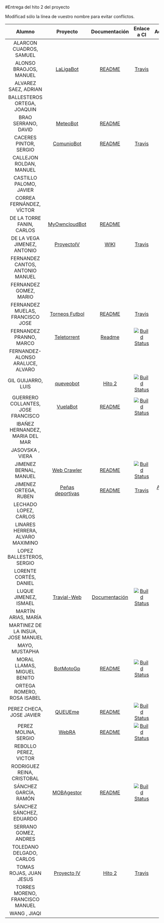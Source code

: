 #Entrega del hito 2 del proyecto

Modificad sólo la línea de vuestro nombre para evitar conflictos.


| Alumno  | Proyecto  | Documentación  | Enlace a CI | Actualización |
|:-:|:-:|:-:|:-:|:-:|
| ALARCON CUADROS, SAMUEL | | | | |
| ALONSO BRAOJOS, MANUEL |[LaLigaBot](https://github.com/manuelalonsobraojos/proyectoIV) |[README](https://github.com/manuelalonsobraojos/proyectoIV/blob/master/README.md) |[Travis](https://travis-ci.org/manuelalonsobraojos/proyectoIV) | |
| ALVAREZ SAEZ, ADRIAN | | | | |
| BALLESTEROS ORTEGA, JOAQUIN | | | | |
| BRAO SERRANO, DAVID |[MeteoBot](https://github.com/dabrase/proyectoIV) | [README](https://github.com/dabrase/proyectoIV/blob/master/README.md)| | |
| CACERES PINTOR, SERGIO |[ComunioBot](https://github.com/sergiocaceres/IV) |[README](https://github.com/sergiocaceres/IV/blob/master/README.md) |[Travis](https://travis-ci.org/sergiocaceres/IV) | |
| CALLEJON ROLDAN, MANUEL | | | | |
| CASTILLO PALOMO, JAVIER | | | | |
| CORREA FERNÁNDEZ, VÍCTOR | | | | |
| DE LA TORRE FANIN, CARLOS | [MyOwncloudBot](https://github.com/elsudano/OwncloudBot) | [README](https://github.com/elsudano/OwncloudBot/blob/master/README.md) | | |
| DE LA VEGA JIMENEZ, ANTONIO |[ProyectoIV](https://github.com/antoniovj1/infraestructura_virtual_ugr) |[WIKI](https://github.com/antoniovj1/infraestructura_virtual_ugr/wiki) |[Travis](https://travis-ci.org/antoniovj1/infraestructura_virtual_ugr) | |
| FERNANDEZ CANTOS, ANTONIO MANUEL | | | | |
| FERNANDEZ GOMEZ, MARIO | | | | |
| FERNANDEZ MUELAS, FRANCISCO JOSE | [Torneos Futbol](https://github.com/fjfernandez93/ProyectoIV)|[README](https://github.com/fjfernandez93/ProyectoIV/blob/documentacion/hito2.md) |[Travis](https://travis-ci.org/fjfernandez93/ProyectoIV) | |
| FERNANDEZ PRANNO, MARCO | [Teletorrent](https://github.com/MarFerPra/teletorrent) | [Readme](https://github.com/MarFerPra/teletorrent/blob/master/README.md) | [![Build Status](https://travis-ci.org/MarFerPra/teletorrent.svg?branch=master)](https://travis-ci.org/MarFerPra/teletorrent) | |
| FERNANDEZ-ALONSO ARALUCE, ALVARO | | | | |
| GIL GUIJARRO, LUIS |[queveobot](https://github.com/LuisGi93/proyectoIV2016-2017)|[Hito 2](https://github.com/LuisGi93/proyectoIV2016-2017/blob/hito2/README.md)|[![Build Status](https://travis-ci.org/LuisGi93/proyectoIV2016-2017.svg?branch=master)](https://travis-ci.org/LuisGi93/proyectoIV2016-2017)| |
| GUERRERO COLLANTES, JOSE FRANCISCO | [VuelaBot](https://github.com/jfranguerrero/IV) | [README](https://github.com/jfranguerrero/IV/blob/master/README.md) | [![Build Status](https://travis-ci.org/jfranguerrero/IV.svg?branch=master)](https://travis-ci.org/jfranguerrero/IV) | |
| IBAÑEZ HERNANDEZ, MARIA DEL MAR | | | | |
| JASOVSKA , VIERA | | | | |
| JIMENEZ BERNAL, MANUEL |[Web Crawler](https://github.com/manuasir/ProyectoIV)|[README](https://github.com/manuasir/ProyectoIV/blob/master/README.md) |[![Build Status](https://travis-ci.org/manuasir/ProyectoIV.svg?branch=master)](https://travis-ci.org/manuasir/ProyectoIV) | |
| JIMENEZ ORTEGA, RUBEN | [Peñas deportivas](https://github.com/rubenjo7/IV)| [README](https://github.com/rubenjo7/IV/blob/master/README.md) | [Travis](https://travis-ci.org/rubenjo7/IV) | [Actializando Readme](https://github.com/rubenjo7/IV/issues/6) |
| LECHADO LOPEZ, CARLOS | | | | |
| LINARES HERRERA, ALVARO MAXIMINO | | | | |
| LOPEZ BALLESTEROS, SERGIO | | | | |
| LORENTE CORTÉS, DANIEL | | | | |
| LUQUE JIMENEZ, ISMAEL | [Travial-Web](https://github.com/isma94/Travial-Web) | [Documentación](https://github.com/isma94/Travial-Web/tree/doc/documentacion)  | [![Build Status](https://travis-ci.org/isma94/Travial-Web.svg?branch=master)](https://travis-ci.org/isma94/Travial-Web) |  |
| MARTÍN ARIAS, MARÍA | | | | |
| MARTINEZ DE LA INSUA, JOSE MANUEL | | | | |
| MAYO, MUSTAPHA | | | | |
| MORAL LLAMAS, MIGUEL BENITO |[BotMotoGp](https://github.com/Miguelmoral/IV) | [README](https://github.com/Miguelmoral/IV/blob/master/README.md) | [![Build Status](https://travis-ci.org/Miguelmoral/IV.svg?branch=master)](https://travis-ci.org/Miguelmoral/IV) | |
| ORTEGA ROMERO, ROSA ISABEL | | | | |
| PEREZ CHECA, JOSE JAVIER |[QUEUEme](https://github.com/josejapch/proyectoIV1617)|[README](https://github.com/josejapch/proyectoIV1617/blob/master/README.md)|[![Build Status](https://travis-ci.org/josejapch/proyectoIV1617.svg?branch=master)](https://travis-ci.org/josejapch/proyectoIV1617)| |
| PEREZ MOLINA, SERGIO |[WebRA](https://github.com/Sergiopopoulos/IV-perezmolinasergio)|[README](https://github.com/Sergiopopoulos/IV-perezmolinasergio/blob/master/README.md) |[![Build Status](https://travis-ci.org/Sergiopopoulos/IV-perezmolinasergio.svg?branch=master)](https://travis-ci.org/Sergiopopoulos/IV-perezmolinasergio) | |
| REBOLLO PEREZ, VICTOR | | | | |
| RODRIGUEZ REINA, CRISTOBAL | | | | |
| SÁNCHEZ GARCÍA, RAMÓN | [MOBAgestor](https://github.com/Chentaco/Proyecto-IV) | [README](https://github.com/Chentaco/Proyecto-IV/blob/master/README.md) | [![Build Status](https://travis-ci.org/Chentaco/Proyecto-IV.svg?branch=master)](https://travis-ci.org/Chentaco/Proyecto-IV) | |
| SÁNCHEZ SÁNCHEZ, EDUARDO | | | | |
| SERRANO GOMEZ, ANDRES | | | | |
| TOLEDANO DELGADO, CARLOS | | | | |
| TOMAS ROJAS, JUAN JESUS |[Proyecto IV](https://github.com/juanjetomas/ProyectoIV) |[Hito 2](https://github.com/juanjetomas/ProyectoIV/blob/documentacion/Hito2.md) |[Travis](https://travis-ci.org/juanjetomas/ProyectoIV) | |
| TORRES MORENO, FRANCISCO MANUEL | | | | |
| WANG , JIAQI | | | | |
